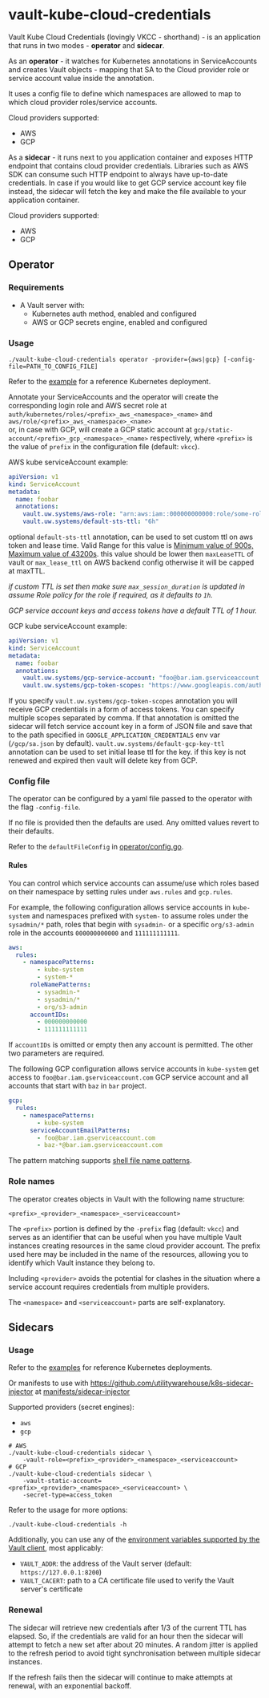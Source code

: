 # vault-kube-cloud-credentials

Vault Kube Cloud Credentials (lovingly VKCC - shorthand) - is an application
that runs in two modes - **operator** and **sidecar**.

As an **operator** - it watches for Kubernetes annotations in ServiceAccounts
and creates Vault objects - mapping that SA to the Cloud provider role or
service account value inside the annotation.

It uses a config file to define which namespaces are allowed to map to which
cloud provider roles/service accounts.

Cloud providers supported:

- AWS
- GCP

As a **sidecar** - it runs next to you application container and exposes HTTP
endpoint that contains cloud provider credentials. Libraries such as AWS SDK
can consume such HTTP endpoint to always have up-to-date credentials.
In case if you would like to get GCP service account key file instead, the
sidecar will fetch the key and make the file available to your application
container.

Cloud providers supported:

- AWS
- GCP

## Operator

### Requirements

- A Vault server with:
  - Kubernetes auth method, enabled and configured
  - AWS or GCP secrets engine, enabled and configured

### Usage

```
./vault-kube-cloud-credentials operator -provider={aws|gcp} [-config-file=PATH_TO_CONFIG_FILE]
```

Refer to the [example](manifests/operator/) for a reference Kubernetes
deployment.

Annotate your ServiceAccounts and the operator will create the corresponding
login role and AWS secret role at
`auth/kubernetes/roles/<prefix>_aws_<namespace>_<name>` and
`aws/role/<prefix>_aws_<namespace>_<name>`  
or, in case with GCP, will create a GCP static account at
`gcp/static-account/<prefix>_gcp_<namespace>_<name>` respectively, where
`<prefix>` is the value of `prefix` in the configuration file (default: `vkcc`).

AWS kube serviceAccount example:

```yaml
apiVersion: v1
kind: ServiceAccount
metadata:
  name: foobar
  annotations:
    vault.uw.systems/aws-role: "arn:aws:iam::000000000000:role/some-role-name"
    vault.uw.systems/default-sts-ttl: "6h"
```

optional `default-sts-ttl` annotation, can be used to set custom ttl on aws token and lease time.
Valid Range for this value is [Minimum value of 900s, Maximum value of 43200s](https://docs.aws.amazon.com/STS/latest/APIReference/API_AssumeRole.html).
this value should be lower then `maxLeaseTTL` of vault or `max_lease_ttl` on AWS backend config otherwise it will be capped at maxTTL.

_if custom TTL is set then make sure `max_session_duration` is updated in assume Role policy for the role if required, as it defaults to `1h`._

_GCP service account keys and access tokens have a default TTL of 1 hour._

GCP kube serviceAccount example:

```yaml
apiVersion: v1
kind: ServiceAccount
metadata:
  name: foobar
  annotations:
    vault.uw.systems/gcp-service-account: "foo@bar.iam.gserviceaccount.com"
    vault.uw.systems/gcp-token-scopes: "https://www.googleapis.com/auth/cloud-platform"
```

If you specify `vault.uw.systems/gcp-token-scopes` annotation you will receive
GCP credentials in a form of access tokens. You can specify multiple scopes
separated by comma.
If that annotation is omitted the sidecar will fetch service account key in a
form of JSON file and save that to the path specified in `GOOGLE_APPLICATION_CREDENTIALS`
env var (`/gcp/sa.json` by default).
`vault.uw.systems/default-gcp-key-ttl` annotation can be used to set initial lease
ttl for the key. if this key is not renewed and expired then vault will delete key from GCP.

### Config file

The operator can be configured by a yaml file passed to the operator with the flag
`-config-file`.

If no file is provided then the defaults are used. Any omitted values revert to
their defaults.

Refer to the `defaultFileConfig` in [operator/config.go](operator/config.go).

#### Rules

You can control which service accounts can assume/use which roles based on their
namespace by setting rules under `aws.rules` and `gcp.rules`.

For example, the following configuration allows service accounts in `kube-system`
and namespaces prefixed with `system-` to assume roles under the `sysadmin/*` path,
roles that begin with `sysadmin-` or a specific `org/s3-admin` role in the accounts
`000000000000` and `111111111111`.

```yaml
aws:
  rules:
    - namespacePatterns:
        - kube-system
        - system-*
      roleNamePatterns:
        - sysadmin-*
        - sysadmin/*
        - org/s3-admin
      accountIDs:
        - 000000000000
        - 111111111111
```

If `accountIDs` is omitted or empty then any account is permitted. The other two
parameters are required.

The following GCP configuration allows service accounts in `kube-system` get
access to `foo@bar.iam.gserviceaccount.com` GCP service account and all accounts
that start with `baz` in `bar` project.

```yaml
gcp:
  rules:
    - namespacePatterns:
        - kube-system
      serviceAccountEmailPatterns:
        - foo@bar.iam.gserviceaccount.com
        - baz-*@bar.iam.gserviceaccount.com
```

The pattern matching supports [shell file name
patterns](https://golang.org/pkg/path/filepath/#Match).

### Role names

The operator creates objects in Vault with the following name structure:

```
<prefix>_<provider>_<namespace>_<serviceaccount>
```

The `<prefix>` portion is defined by the `-prefix` flag (default: `vkcc`) and
serves as an identifier that can be useful when you have multiple Vault instances
creating resources in the same cloud provider account. The prefix used here may be
included in the name of the resources, allowing you to identify which Vault instance
they belong to.

Including `<provider>` avoids the potential for clashes in the situation where a
service account requires credentials from multiple providers.

The `<namespace>` and `<serviceaccount>` parts are self-explanatory.

## Sidecars

### Usage

Refer to the [examples](manifests/examples/) for reference Kubernetes deployments.

Or manifests to use with
https://github.com/utilitywarehouse/k8s-sidecar-injector at
[manifests/sidecar-injector](manifests/sidecar-injector)

Supported providers (secret engines):

- `aws`
- `gcp`

```
# AWS
./vault-kube-cloud-credentials sidecar \
    -vault-role=<prefix>_<provider>_<namespace>_<serviceaccount>
# GCP
./vault-kube-cloud-credentials sidecar \
    -vault-static-account=<prefix>_<provider>_<namespace>_<serviceaccount> \
    -secret-type=access_token
```

Refer to the usage for more options:

```
./vault-kube-cloud-credentials -h
```

Additionally, you can use any of the [environment variables supported by the Vault
client](https://www.vaultproject.io/docs/commands/#environment-variables), most
applicably:

- `VAULT_ADDR`: the address of the Vault server (default: `https://127.0.0.1:8200`)
- `VAULT_CACERT`: path to a CA certificate file used to verify the Vault server's certificate

### Renewal

The sidecar will retrieve new credentials after 1/3 of the current TTL has
elapsed. So, if the credentials are valid for an hour then the sidecar will
attempt to fetch a new set after about 20 minutes. A random jitter is applied
to the refresh period to avoid tight synchronisation between multiple sidecar
instances.

If the refresh fails then the sidecar will continue to make attempts at renewal,
with an exponential backoff.

